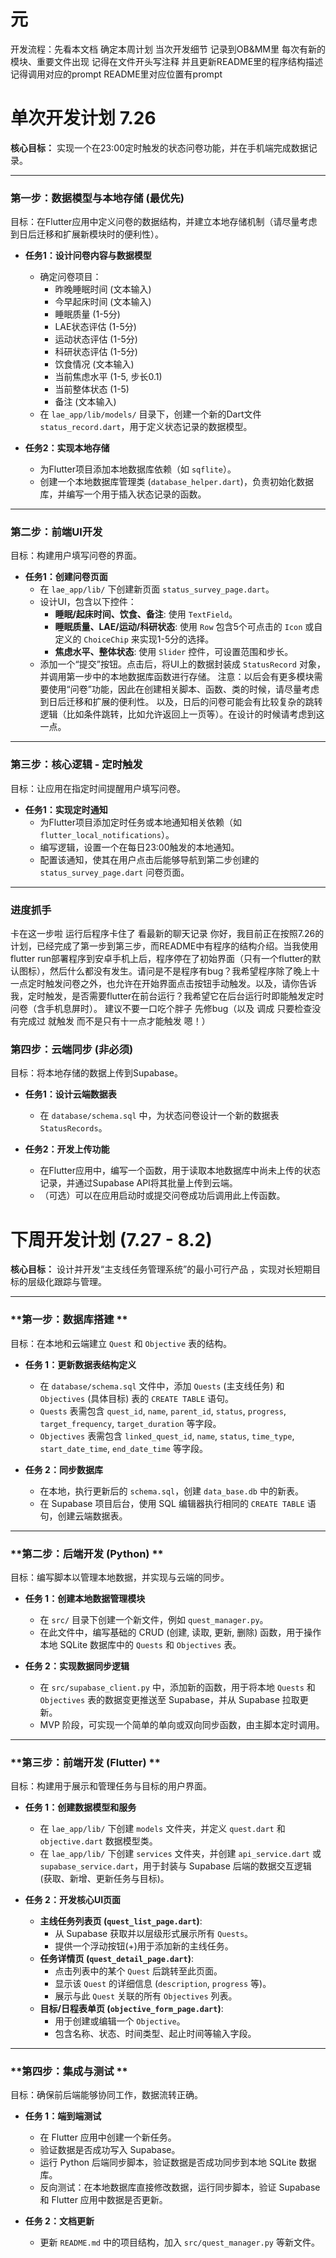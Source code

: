 # 元

开发流程：先看本文档 确定本周计划
当次开发细节 记录到OB&MM里
每次有新的模块、重要文件出现 记得在文件开头写注释 
    并且更新README里的程序结构描述 
        记得调用对应的prompt
            README里对应位置有prompt 

# 单次开发计划 7.26

**核心目标：** 实现一个在23:00定时触发的状态问卷功能，并在手机端完成数据记录。

---

### **第一步：数据模型与本地存储 (最优先)**

目标：在Flutter应用中定义问卷的数据结构，并建立本地存储机制（请尽量考虑到日后迁移和扩展新模块时的便利性）。

-   **任务1：设计问卷内容与数据模型**
    -   确定问卷项目：
        -   昨晚睡眠时间 (文本输入)
        -   今早起床时间 (文本输入)
        -   睡眠质量 (1-5分)
        -   LAE状态评估 (1-5分)
        -   运动状态评估 (1-5分)
        -   科研状态评估 (1-5分)
        -   饮食情况 (文本输入)
        -   当前焦虑水平 (1-5, 步长0.1)
        -   当前整体状态 (1-5)
        -   备注 (文本输入)
    -   在 `lae_app/lib/models/` 目录下，创建一个新的Dart文件 `status_record.dart`，用于定义状态记录的数据模型。

-   **任务2：实现本地存储**
    -   为Flutter项目添加本地数据库依赖（如 `sqflite`）。
    -   创建一个本地数据库管理类 (`database_helper.dart`)，负责初始化数据库，并编写一个用于插入状态记录的函数。

---

### **第二步：前端UI开发**

目标：构建用户填写问卷的界面。

-   **任务1：创建问卷页面**
    -   在 `lae_app/lib/` 下创建新页面 `status_survey_page.dart`。
    -   设计UI，包含以下控件：
        -   **睡眠/起床时间、饮食、备注**: 使用 `TextField`。
        -   **睡眠质量、LAE/运动/科研状态**: 使用 `Row` 包含5个可点击的 `Icon` 或自定义的 `ChoiceChip` 来实现1-5分的选择。
        -   **焦虑水平、整体状态**: 使用 `Slider` 控件，可设置范围和步长。
    -   添加一个“提交”按钮。点击后，将UI上的数据封装成 `StatusRecord` 对象，并调用第一步中的本地数据库函数进行存储。
注意：以后会有更多模块需要使用“问卷”功能，因此在创建相关脚本、函数、类的时候，请尽量考虑到日后迁移和扩展的便利性。
    以及，日后的问卷可能会有比较复杂的跳转逻辑（比如条件跳转，比如允许返回上一页等）。在设计的时候请考虑到这一点。



---

### **第三步：核心逻辑 - 定时触发**

目标：让应用在指定时间提醒用户填写问卷。

-   **任务1：实现定时通知**
    -   为Flutter项目添加定时任务或本地通知相关依赖（如 `flutter_local_notifications`）。
    -   编写逻辑，设置一个在每日23:00触发的本地通知。
    -   配置该通知，使其在用户点击后能够导航到第二步创建的 `status_survey_page.dart` 问卷页面。

---


### 进度抓手
卡在这一步啦 运行后程序卡住了 看最新的聊天记录
    你好，我目前正在按照7.26的计划，已经完成了第一步到第三步，而README中有程序的结构介绍。当我使用flutter run部署程序到安卓手机上后，程序停在了初始界面（只有一个flutter的默认图标），然后什么都没有发生。请问是不是程序有bug？我希望程序除了晚上十一点定时触发问卷之外，也允许在开始界面点击按钮手动触发。以及，请你告诉我，定时触发，是否需要flutter在前台运行？我希望它在后台运行时即能触发定时问卷（含手机息屏时）。
建议不要一口吃个胖子 先修bug（以及 调成 只要检查没有完成过 就触发 而不是只有十一点才能触发 嗯！）

### **第四步：云端同步 (非必须)**

目标：将本地存储的数据上传到Supabase。

-   **任务1：设计云端数据表**
    -   在 `database/schema.sql` 中，为状态问卷设计一个新的数据表 `StatusRecords`。

-   **任务2：开发上传功能**
    -   在Flutter应用中，编写一个函数，用于读取本地数据库中尚未上传的状态记录，并通过Supabase API将其批量上传到云端。
    -   （可选）可以在应用启动时或提交问卷成功后调用此上传函数。



# 下周开发计划 (7.27 - 8.2)

**核心目标：** 设计并开发“主支线任务管理系统”的最小可行产品 ，实现对长短期目标的层级化跟踪与管理。

---

### **第一步：数据库搭建 **  

目标：在本地和云端建立 `Quest` 和 `Objective` 表的结构。

-   **任务 1：更新数据表结构定义**
    -   在 `database/schema.sql` 文件中，添加 `Quests` (主支线任务) 和 `Objectives` (具体目标) 表的 `CREATE TABLE` 语句。
    -   `Quests` 表需包含 `quest_id`, `name`, `parent_id`, `status`, `progress`, `target_frequency`, `target_duration` 等字段。
    -   `Objectives` 表需包含 `linked_quest_id`, `name`, `status`, `time_type`, `start_date_time`, `end_date_time` 等字段。

-   **任务 2：同步数据库**
    -   在本地，执行更新后的 `schema.sql`，创建 `data_base.db` 中的新表。
    -   在 Supabase 项目后台，使用 SQL 编辑器执行相同的 `CREATE TABLE` 语句，创建云端数据表。

---

### **第二步：后端开发 (Python) **

目标：编写脚本以管理本地数据，并实现与云端的同步。

-   **任务 1：创建本地数据管理模块**
    -   在 `src/` 目录下创建一个新文件，例如 `quest_manager.py`。
    -   在此文件中，编写基础的 CRUD (创建, 读取, 更新, 删除) 函数，用于操作本地 SQLite 数据库中的 `Quests` 和 `Objectives` 表。

-   **任务 2：实现数据同步逻辑**
    -   在 `src/supabase_client.py` 中，添加新的函数，用于将本地 `Quests` 和 `Objectives` 表的数据变更推送至 Supabase，并从 Supabase 拉取更新。
    -   MVP 阶段，可实现一个简单的单向或双向同步函数，由主脚本定时调用。

---

### **第三步：前端开发 (Flutter) **

目标：构建用于展示和管理任务与目标的用户界面。

-   **任务 1：创建数据模型和服务**
    -   在 `lae_app/lib/` 下创建 `models` 文件夹，并定义 `quest.dart` 和 `objective.dart` 数据模型类。
    -   在 `lae_app/lib/` 下创建 `services` 文件夹，并创建 `api_service.dart` 或 `supabase_service.dart`，用于封装与 Supabase 后端的数据交互逻辑 (获取、新增、更新任务与目标)。

-   **任务 2：开发核心UI页面**
    -   **主线任务列表页 (`quest_list_page.dart`)**:
        -   从 Supabase 获取并以层级形式展示所有 `Quests`。
        -   提供一个浮动按钮(+)用于添加新的主线任务。
    -   **任务详情页 (`quest_detail_page.dart`)**:
        -   点击列表中的某个 `Quest` 后跳转至此页面。
        -   显示该 `Quest` 的详细信息 (`description`, `progress` 等)。
        -   展示与此 `Quest` 关联的所有 `Objectives` 列表。
    -   **目标/日程表单页 (`objective_form_page.dart`)**:
        -   用于创建或编辑一个 `Objective`。
        -   包含名称、状态、时间类型、起止时间等输入字段。

---

### **第四步：集成与测试 **

目标：确保前后端能够协同工作，数据流转正确。

-   **任务 1：端到端测试**
    -   在 Flutter 应用中创建一个新任务。
    -   验证数据是否成功写入 Supabase。
    -   运行 Python 后端同步脚本，验证数据是否成功同步到本地 SQLite 数据库。
    -   反向测试：在本地数据库直接修改数据，运行同步脚本，验证 Supabase 和 Flutter 应用中数据是否更新。

-   **任务 2：文档更新**
    -   更新 `README.md` 中的项目结构，加入 `src/quest_manager.py` 等新文件。